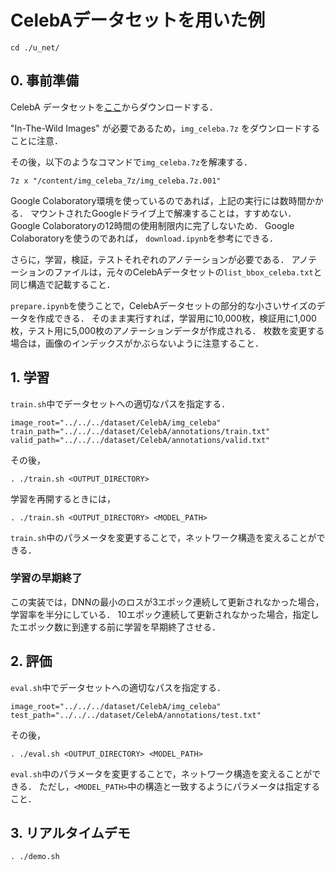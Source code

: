 # CelebAデータセットを用いた例


```
cd ./u_net/
```

## 0. 事前準備
CelebA データセットを[ここ](http://mmlab.ie.cuhk.edu.hk/projects/CelebA.html)からダウンロードする．

"In-The-Wild Images" が必要であるため，`img_celeba.7z` をダウンロードすることに注意．

その後，以下のようなコマンドで`img_celeba.7z`を解凍する．

```
7z x "/content/img_celeba_7z/img_celeba.7z.001"
```

Google Colaboratory環境を使っているのであれば，上記の実行には数時間かかる．
マウントされたGoogleドライブ上で解凍することは，すすめない．Google Colaboratoryの12時間の使用制限内に完了しないため．
Google Colaboratoryを使うのであれば， `download.ipynb`を参考にできる．

さらに，学習，検証，テストそれぞれのアノテーションが必要である．
アノテーションのファイルは，元々のCelebAデータセットの`list_bbox_celeba.txt`と同じ構造で記載すること．

`prepare.ipynb`を使うことで，CelebAデータセットの部分的な小さいサイズのデータを作成できる．
そのまま実行すれば，学習用に10,000枚，検証用に1,000枚，テスト用に5,000枚のアノテーションデータが作成される．
枚数を変更する場合は，画像のインデックスがかぶらないように注意すること．


## 1. 学習
`train.sh`中でデータセットへの適切なパスを指定する．

```
image_root="../../../dataset/CelebA/img_celeba"
train_path="../../../dataset/CelebA/annotations/train.txt"
valid_path="../../../dataset/CelebA/annotations/valid.txt"
```

その後，

```
. ./train.sh <OUTPUT_DIRECTORY>
```

学習を再開するときには，
```
. ./train.sh <OUTPUT_DIRECTORY> <MODEL_PATH>
```

`train.sh`中のパラメータを変更することで，ネットワーク構造を変えることができる．

### 学習の早期終了
この実装では，DNNの最小のロスが3エポック連続して更新されなかった場合，学習率を半分にしている．
10エポック連続して更新されなかった場合，指定したエポック数に到達する前に学習を早期終了させる．

## 2. 評価
`eval.sh`中でデータセットへの適切なパスを指定する．

```
image_root="../../../dataset/CelebA/img_celeba"
test_path="../../../dataset/CelebA/annotations/test.txt"
```

その後，

```
. ./eval.sh <OUTPUT_DIRECTORY> <MODEL_PATH>
```

 `eval.sh`中のパラメータを変更することで，ネットワーク構造を変えることができる．
 ただし，`<MODEL_PATH>`中の構造と一致するようにパラメータは指定すること．

## 3. リアルタイムデモ
```
. ./demo.sh
```

